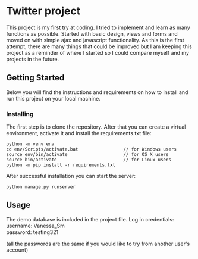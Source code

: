 # Twitter project

This project is my first try at coding. I tried to implement and learn as many functions as possible. Started with basic
design, views and forms and moved on with simple ajax and javascript functionality. As this is the first attempt, there
are many things that could be improved but I am keeping this project as a reminder of where I started so I could compare
myself and my projects in the future.

## Getting Started

Below you will find the instructions and requirements on how to install and run this project on your local machine.

### Installing

The first step is to clone the repository.
After that you can create a virtual environment, activate it and install the requirements.txt file:

```
python -m venv env
cd env/Scripts/activate.bat                 // for Windows users
source env/bin/activate                     // for OS X users
source bin/activate                         // for Linux users
python -m pip install -r requirements.txt
```

After successful installation you can start the server:
```
python manage.py runserver
```

## Usage

The demo database is included in the project file. Log in credentials:  
username: Vanessa_Sm  
password: testing321
  
(all the passwords are the same if you would like to try from another user's account)
 
